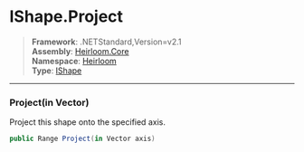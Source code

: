 # IShape.Project

> **Framework**: .NETStandard,Version=v2.1  
> **Assembly**: [Heirloom.Core][0]  
> **Namespace**: [Heirloom][0]  
> **Type**: [IShape][1]  

--------------------------------------------------------------------------------

### Project(in Vector)

Project this shape onto the specified axis.

```cs
public Range Project(in Vector axis)
```

[0]: ../Heirloom.Core.md
[1]: Heirloom.IShape.md
